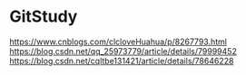 # GitStudy
https://www.cnblogs.com/clcloveHuahua/p/8267793.html
https://blog.csdn.net/qq_25973779/article/details/79999452
https://blog.csdn.net/cqltbe131421/article/details/78646228
